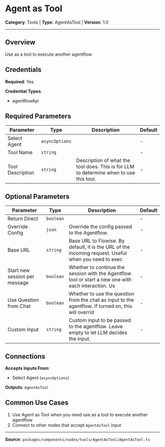 # Agent as Tool

**Category**: Tools | **Type**: AgentAsTool | **Version**: 1.0

---

## Overview

Use as a tool to execute another agentflow

## Credentials

**Required**: Yes

**Credential Types**:
- agentflowApi

## Required Parameters

| Parameter | Type | Description | Default |
|-----------|------|-------------|---------|
| Select Agent | `asyncOptions` |  | - |
| Tool Name | `string` |  | - |
| Tool Description | `string` | Description of what the tool does. This is for LLM to determine when to use this tool. | - |

## Optional Parameters

| Parameter | Type | Description | Default |
|-----------|------|-------------|---------|
| Return Direct | `boolean` |  | - |
| Override Config | `json` | Override the config passed to the Agentflow. | - |
| Base URL | `string` | Base URL to Flowise. By default, it is the URL of the incoming request. Useful when you need to exec | - |
| Start new session per message | `boolean` | Whether to continue the session with the Agentflow tool or start a new one with each interaction. Us | - |
| Use Question from Chat | `boolean` | Whether to use the question from the chat as input to the agentflow. If turned on, this will overrid | - |
| Custom Input | `string` | Custom input to be passed to the agentflow. Leave empty to let LLM decides the input. | - |

## Connections

**Accepts Inputs From**:
- Select Agent (`asyncOptions`)

**Outputs**: `AgentAsTool`

## Common Use Cases

1. Use Agent as Tool when you need use as a tool to execute another agentflow
2. Connect to other nodes that accept `AgentAsTool` input

---

**Source**: `packages/components/nodes/tools/AgentAsTool/AgentAsTool.ts`